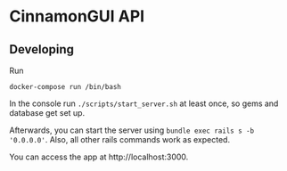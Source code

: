 # CinnamonGUI API

## Developing

Run

```
docker-compose run /bin/bash
```

In the console run `./scripts/start_server.sh` at least once, so gems and database get set up.

Afterwards, you can start the server using `bundle exec rails s -b '0.0.0.0'`. Also, all other rails commands work as expected.

You can access the app at http://localhost:3000.
